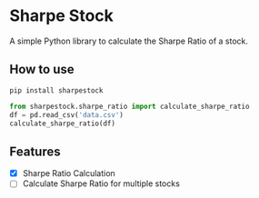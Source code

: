 # Sharpe Stock


A simple Python library to calculate the Sharpe Ratio of a stock.

## How to use

```
pip install sharpestock
```

```python
from sharpestock.sharpe_ratio import calculate_sharpe_ratio
df = pd.read_csv('data.csv')
calculate_sharpe_ratio(df)
```



## Features

- [x] Sharpe Ratio Calculation
- [ ] Calculate Sharpe Ratio for multiple stocks
